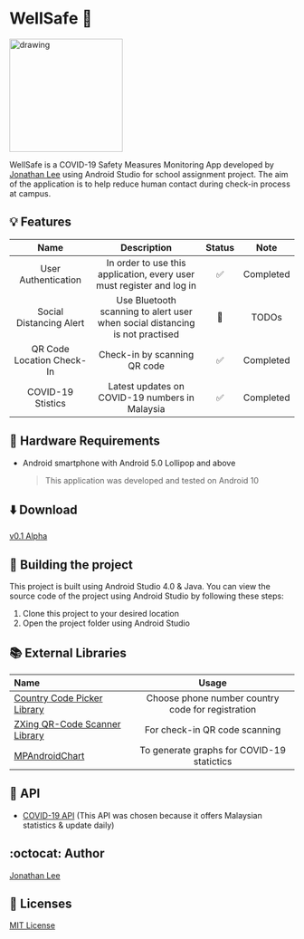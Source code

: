 # WellSafe :blue_heart:
[<img src="https://github.com/jonathanlee06/WellSafe/blob/master/app/src/main/res/drawable/wellsafe.png" alt="drawing" width="200"/>](https://github.com/jonathanlee06/WellSafe/blob/master/app/src/main/res/drawable/wellsafe.png)
<!--- ![alt text](https://github.com/jonathanlee06/WellSafe/blob/master/app/src/main/res/drawable/wellsafe.png =200x200) --->
WellSafe is a COVID-19 Safety Measures Monitoring App developed by [Jonathan Lee](https://www.github.com/jonathanlee06) using Android Studio for school assignment project. The aim of the application is to help reduce human contact during check-in process at campus.

## :bulb: Features
| Name | Description | Status | Note |
| :-------------: | :----------: | :-------------: | :----------: |
| User Authentication | In order to use this application, every user must register and log in | :white_check_mark: | Completed |
| Social Distancing Alert | Use Bluetooth scanning to alert user when social distancing is not practised | :arrows_counterclockwise: | TODOs |
| QR Code Location Check-In | Check-in by scanning QR code |:white_check_mark: | Completed |
| COVID-19 Stistics | Latest updates on COVID-19 numbers in Malaysia | :white_check_mark: | Completed |

## :iphone: Hardware Requirements
* Android smartphone with Android 5.0 Lollipop and above
    >This application was developed and tested on Android 10

## :arrow_down: Download
[v0.1 Alpha](https://github.com/jonathanlee06/WellSafe/releases/tag/v0.1-alpha)

## :hammer: Building the project
This project is built using Android Studio 4.0 & Java. You can view the source code of the project using Android Studio by following these steps:
1. Clone this project to your desired location
2. Open the project folder using Android Studio

## :books: External Libraries

| Name                                                                              | Usage                                               |
| :-------------                                                                    | :----------:                                        |
|  [Country Code Picker Library](https://github.com/hbb20/CountryCodePickerProject) | Choose phone number country code for registration   |
|  [ZXing QR-Code Scanner Library](https://github.com/zxing/zxing)                  | For check-in QR code scanning                       |
|  [MPAndroidChart](https://github.com/PhilJay/MPAndroidChart)                      | To generate graphs for COVID-19 statictics          |

## :briefcase: API
* [COVID-19 API](https://github.com/nat236919/covid19-api) (This API was chosen because it offers Malaysian statistics & update daily)

## :octocat: Author
[Jonathan Lee](https://jonathan-lee.me)

## :bookmark_tabs: Licenses
[MIT License](https://github.com/jonathanlee06/WellSafe/blob/master/LICENSE)
